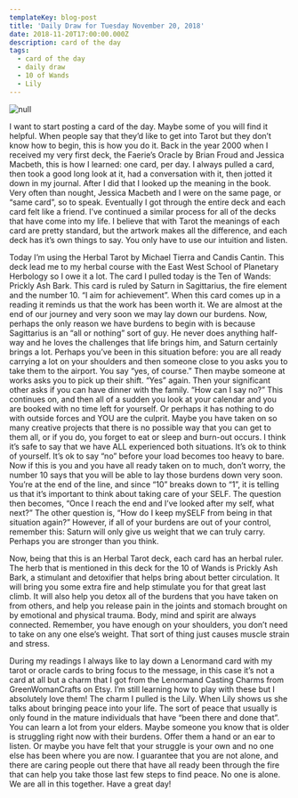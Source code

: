 ```yaml
---
templateKey: blog-post
title: 'Daily Draw for Tuesday November 20, 2018'
date: 2018-11-20T17:00:00.000Z
description: card of the day
tags:
  - card of the day
  - daily draw
  - 10 of Wands
  - Lily
---
```

![null](/img/img_8983.jpg)

I want to start posting a card of the day. Maybe some of you will find it helpful. When people say that they’d like to get into Tarot but they don’t know how to begin, this is how you do it. Back in the year 2000 when I received my very first deck, the Faerie’s Oracle by Brian Froud and Jessica Macbeth, this is how I learned: one card, per day. I always pulled a card, then took a good long look at it, had a conversation with it, then jotted it down in my journal. After I did that I looked up the meaning in the book. Very often than nought, Jessica Macbeth and I were on the same page, or “same card”, so to speak. Eventually I got through the entire deck and each card felt like a friend. I’ve continued a similar process for all of the decks that have come into my life. I believe that with Tarot the meanings of each card are pretty standard, but the artwork makes all the difference, and each deck has it’s own things to say. You only have to use our intuition and listen.

Today I’m using the Herbal Tarot by Michael Tierra and Candis Cantin. This deck lead me to my herbal course with the East West School of Planetary Herbology so I owe it a lot. The card I pulled today is the Ten of Wands: Prickly Ash Bark. This card is ruled by Saturn in Sagittarius, the fire element and the number 10. “I aim for achievement”. When this card comes up in a reading it reminds us that the work has been worth it. We are almost at the end of our journey and very soon we may lay down our burdens. Now, perhaps the only reason we have burdens to begin with is because Sagittarius is an “all or nothing” sort of guy. He never does anything half-way and he loves the challenges that life brings him, and Saturn certainly brings a lot. Perhaps you’ve been in this situation before: you are all ready carrying a lot on your shoulders and then someone close to you asks you to take them to the airport. You say “yes, of course.” Then maybe someone at works asks you to pick up their shift. “Yes” again. Then your significant other asks if you can have dinner with the family. “How can I say no?” This continues on, and then all of a sudden you look at your calendar and you are booked with no time left for yourself. Or perhaps it has nothing to do with outside forces and YOU are the culprit. Maybe you have taken on so many creative projects that there is no possible way that you can get to them all, or if you do, you forget to eat or sleep and burn-out occurs. I think it’s safe to say that we have ALL experienced both situations.  It’s ok to think of yourself. It’s ok to say “no” before your load becomes too heavy to bare. Now if this is you and you have all ready taken on to much, don’t worry, the number 10 says that you will be able to lay those burdens down very soon. You’re at the end of the line, and since “10” breaks down to “1”, it is telling us that it’s important to think about taking care of your SELF. The question then becomes, “Once I reach the end and I’ve looked after my self, what next?” The other question is, “How do I keep mySELF from being in that situation again?” However, if all of your burdens are out of your control, remember this: Saturn will only give us weight that we can truly carry. Perhaps you are stronger than you think. 

Now, being that this is an Herbal Tarot deck, each card has an herbal ruler. The herb that is mentioned in this deck for the 10 of Wands is Prickly Ash Bark, a stimulant and detoxifier that helps bring about better circulation. It will bring you some extra fire and help stimulate you for that great last climb. It will also help you detox all of the burdens that you have taken on from others, and help you release pain in the joints and stomach brought on by emotional and physical trauma. Body, mind and spirit are always connected. Remember, you have enough on your shoulders, you don’t need to take on any one else’s weight. That sort of thing just causes muscle strain and stress. 

During my readings I always like to lay down a Lenormand card with my tarot or oracle cards to bring focus to the message, in this case it’s not a card at all but a charm that I got from the Lenormand Casting Charms from GreenWomanCrafts on Etsy. I’m still learning how to play with these but I absolutely love them! The charm I pulled is the Lily. When Lily shows us she talks about bringing peace into your life. The sort of peace that usually is only found in the mature individuals that have “been there and done that”. You can learn a lot from your elders. Maybe someone you know that is older is struggling right now with their burdens. Offer them a hand or an ear to listen. Or maybe you have felt that your struggle is your own and no one else has been where you are now. I guarantee that you are not alone, and there are caring people out there that have all ready been through the fire that can help you take those last few steps to find peace. No one is alone. We are all in this together. Have a great day!
